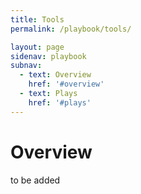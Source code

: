 ```yaml
---
title: Tools
permalink: /playbook/tools/

layout: page
sidenav: playbook
subnav:
  - text: Overview
    href: '#overview'
  - text: Plays
    href: '#plays'
---
```


# Overview
to be added

